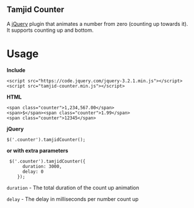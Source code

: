 ## Tamjid Counter

A [jQuery](https://jquery.com/) plugin that animates a number from zero (counting up towards it). It supports counting up and bottom.

Usage
=====

**Include**

```
<script src="https://code.jquery.com/jquery-3.2.1.min.js"></script>
<script src="tamjid-counter.min.js"></script>
```

**HTML**

```
<span class="counter">1,234,567.00</span>
<span>$</span><span class="counter">1.99</span>
<span class="counter">12345</span>
```

**jQuery**

```
$('.counter').tamjidCounter();
```

**or with extra parameters**

```
 $('.counter').tamjidCounter({
      duration: 3000,
      delay: 0
    });
```

`duration` - The total duration of the count up animation

`delay` - The delay in milliseconds per number count up
